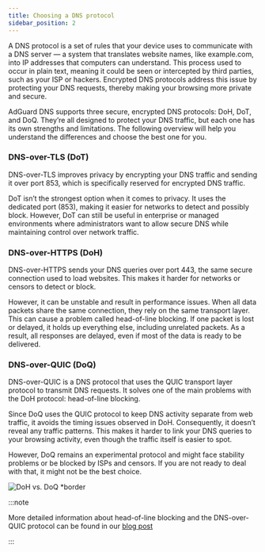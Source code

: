 ```yaml
---
title: Choosing a DNS protocol
sidebar_position: 2
---
```


A DNS protocol is a set of rules that your device uses to communicate with a DNS server — a system that translates website names, like example.com, into IP addresses that computers can understand. This process used to occur in plain text, meaning it could be seen or intercepted by third parties, such as your ISP or hackers. Encrypted DNS protocols address this issue by protecting your DNS requests, thereby making your browsing more private and secure.

AdGuard DNS supports three secure, encrypted DNS protocols: DoH, DoT, and DoQ. They’re all designed to protect your DNS traffic, but each one has its own strengths and limitations. The following overview will help you understand the differences and choose the best one for you.

### DNS-over-TLS (DoT)

DNS-over-TLS improves privacy by encrypting your DNS traffic and sending it over port 853, which is specifically reserved for encrypted DNS traffic.

DoT isn’t the strongest option when it comes to privacy. It uses the dedicated port (853), making it easier for networks to detect and possibly block. However, DoT can still be useful in enterprise or managed environments where administrators want to allow secure DNS while maintaining control over network traffic.

### DNS-over-HTTPS (DoH)

DNS-over-HTTPS sends your DNS queries over port 443, the same secure connection used to load websites. This makes it harder for networks or censors to detect or block.

However, it can be unstable and result in performance issues. When all data packets share the same connection, they rely on the same transport layer. This can cause a problem called head-of-line blocking. If one packet is lost or delayed, it holds up everything else, including unrelated packets. As a result, all responses are delayed, even if most of the data is ready to be delivered.

### DNS-over-QUIC (DoQ)

DNS-over-QUIC is a DNS protocol that uses the QUIC transport layer protocol to transmit DNS requests. It solves one of the main problems with the DoH protocol: head-of-line blocking.

Since DoQ uses the QUIC protocol to keep DNS activity separate from web traffic, it avoids the timing issues observed in DoH. Consequently, it doesn’t reveal any traffic patterns. This makes it harder to link your DNS queries to your browsing activity, even though the traffic itself is easier to spot.

However, DoQ remains an experimental protocol and might face stability problems or be blocked by ISPs and censors. If you are not ready to deal with that, it might not be the best choice.

![DoH vs. DoQ *border](https://cdn.adtidy.org/blog/new/gy178dohdoq.jpg)

:::note

More detailed information about head-of-line blocking and the DNS-over-QUIC protocol can be found in our [blog post](https://adguard-dns.io/en/blog/dns-over-quic.html)

:::
